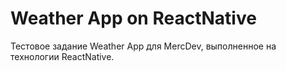 # Weather App on ReactNative
Тестовое задание Weather App для MercDev, выполненное на технологии ReactNative.
